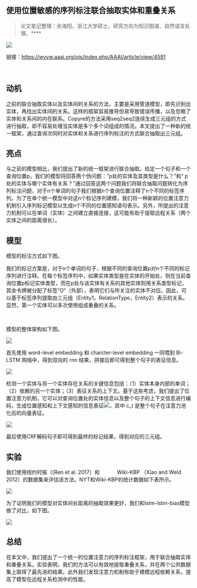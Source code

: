 
## 使用位置敏感的序列标注联合抽取实体和重叠关系


> 论文笔记整理：余海阳，浙江大学硕士，研究方向为知识图谱、自然语言处理。****

![](img/使用位置敏感的序列标注联合抽取实体和重叠关系.md_1.png)

链接：https://wvvw.aaai.org/ojs/index.php/AAAI/article/view/4591

 

## **动机**

之前的联合抽取实体以及实体间的关系的方法，主要是采用管道模型，即先识别出实体，再找出实体间的关系。这样的框架容易推导但易导致错误传播，以及忽略了实体和关系间的内在联系。Copyre的方法采用seq2seq2连续生成三元组的方式进行抽取，却不容易处理当实体是多个多个词组成的情况。本文提出了一种新的统一框架，通过查询次同时对实体和关系进行序列标注的方式联合抽取出三元组。

## **亮点**

与之前的模型相比，我们提出了新的统一框架进行联合抽取。给定一个句子和一个查询位置p，我们的模型将回答两个伪问题：“p处的实体及其类型是什么？”和“ p处的实体与哪个实体有关系？”通过回答这两个问题我们将联合抽取问题转化为序列标注问题，对于n个单词的句子我们根据n个查询位置注释了n个不同的标签序列。为了在单个统一模型中对这n个标记序列建模，我们将一种新颖的位置注意力机制引入序列标记模型以生成n个不同的位置感知语句表示。另外，所提出的注意力机制可以在单词（实体）之间建立直接连接，这可能有助于提取远程关系（两个实体之间的距离很长）。

## **模型**

模型的标注方式如下图。



我们的标记方案是，对于n个单词的句子，根据不同的查询位置p对n个不同的标记序列进行注释。在每个标签序列中，如果实体类型是在实体的开始处，则在当前查询位置p标记实体类型，而在p处与该实体有关系的其他实体则用关系类型标记，其余令牌被分配了标签“O”（外部），表明它们与所关注的实体不对应。因此，可以基于标签序列提取由三元组（Entity1，RelationType，Entity2）表示的关系。显然，第一个实体可以多次使用组成重叠的关系。

 

模型的整体架构如下图。

![](img/使用位置敏感的序列标注联合抽取实体和重叠关系.md_3.png)

首先使用 word-level embedding 和 charcter-level embedding 一同喂到 Bi-LSTM 网络中，得到双向的 rnn 结果，拼接后即可得到整个句子的表征信息。

![](img/使用位置敏感的序列标注联合抽取实体和重叠关系.md_4.png)

检测一个实体与另一个实体存在关系的关键信息包括：（1）实体本身内部的单词；（2）依赖的另一个实体；（3）表征关系的上下文。基于这些考虑，我们提出了位置注意力机制，它可以对查询位置处的实体信息以及整个句子的上下文信息进行编码，生成位置感知和上下文感知的信息表征![](img/使用位置敏感的序列标注联合抽取实体和重叠关系.md_6.png)，其中 c_t 是整个句子在注意力池化后的向量表征。

![](img/使用位置敏感的序列标注联合抽取实体和重叠关系.md_7.png)

最后使用CRF解码句子即可得到最终的标记结果，得到对应的三元组。

## **实验**

我们使用纽约时报（(Ren et al. 2017）和            Wiki-KBP （Xiao and Weld 2012）的数据集来评估该方法。NYT和Wiki-KBP的统计数据如下表所示。

![](img/使用位置敏感的序列标注联合抽取实体和重叠关系.md_8.png)

为了证明我们的模型对实体间长距离的抽取效果更好，我们和lstm-lstm-bias模型做了对比，如下图。

![](img/使用位置敏感的序列标注联合抽取实体和重叠关系.md_9.png)

## **总结**                        

在本文中，我们提出了一个统一的位置注意力的序列标注框架，用于联合抽取实体和重叠关系。实验表明，我们的方法可以有效地提取重叠关系，并在两个公共数据集上取得了最先进的结果。此外我们发现注意力机制有助于建模远程依赖关系，提高了模型在远程关系检测中的性能。
